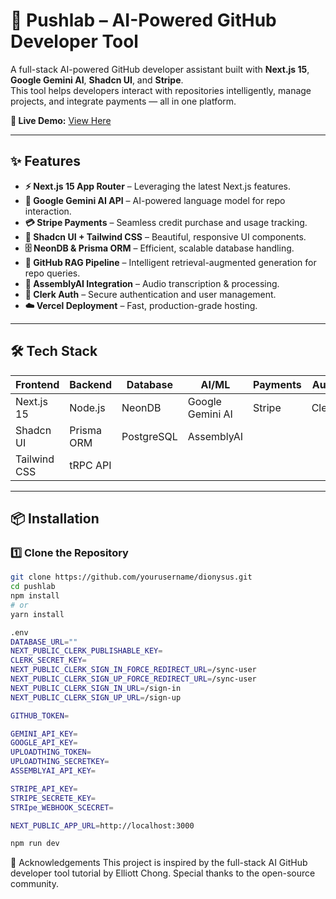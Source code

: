 # 🚀 Pushlab – AI-Powered GitHub Developer Tool

A full-stack AI-powered GitHub developer assistant built with **Next.js 15**, **Google Gemini AI**, **Shadcn UI**, and **Stripe**.  
This tool helps developers interact with repositories intelligently, manage projects, and integrate payments — all in one platform.

**🔗 Live Demo:** [View Here](https://push-lab.vercel.app)  


---

## ✨ Features

- **⚡ Next.js 15 App Router** – Leveraging the latest Next.js features.
- **🤖 Google Gemini AI API** – AI-powered language model for repo interaction.
- **💳 Stripe Payments** – Seamless credit purchase and usage tracking.
- **🎨 Shadcn UI + Tailwind CSS** – Beautiful, responsive UI components.
- **🗄️ NeonDB & Prisma ORM** – Efficient, scalable database handling.
- **📂 GitHub RAG Pipeline** – Intelligent retrieval-augmented generation for repo queries.
- **🎤 AssemblyAI Integration** – Audio transcription & processing.
- **🔐 Clerk Auth** – Secure authentication and user management.
- **☁️ Vercel Deployment** – Fast, production-grade hosting.

---

## 🛠️ Tech Stack

| Frontend        | Backend        | Database   | AI/ML       | Payments | Auth     | Hosting |
|----------------|---------------|-----------|------------|----------|----------|---------|
| Next.js 15     | Node.js       | NeonDB    | Google Gemini AI | Stripe   | Clerk    | Vercel |
| Shadcn UI      | Prisma ORM    | PostgreSQL| AssemblyAI |          |          |         |
| Tailwind CSS   | tRPC API      |           |            |          |          |         |

---

## 📦 Installation

### 1️⃣ Clone the Repository
```bash
git clone https://github.com/yourusername/dionysus.git
cd pushlab
npm install
# or
yarn install

.env
DATABASE_URL=""
NEXT_PUBLIC_CLERK_PUBLISHABLE_KEY=
CLERK_SECRET_KEY=
NEXT_PUBLIC_CLERK_SIGN_IN_FORCE_REDIRECT_URL=/sync-user
NEXT_PUBLIC_CLERK_SIGN_UP_FORCE_REDIRECT_URL=/sync-user
NEXT_PUBLIC_CLERK_SIGN_IN_URL=/sign-in
NEXT_PUBLIC_CLERK_SIGN_UP_URL=/sign-up

GITHUB_TOKEN=

GEMINI_API_KEY=
GOOGLE_API_KEY=
UPLOADTHING_TOKEN=
UPLOADTHING_SECRETKEY=
ASSEMBLYAI_API_KEY=

STRIPE_API_KEY=
STRIPE_SECRETE_KEY=
STRIpe_WEBHOOK_SCECRET=

NEXT_PUBLIC_APP_URL=http://localhost:3000

npm run dev
```
🙌 Acknowledgements
This project is inspired by the full-stack AI GitHub developer tool tutorial by Elliott Chong.
Special thanks to the open-source community.


